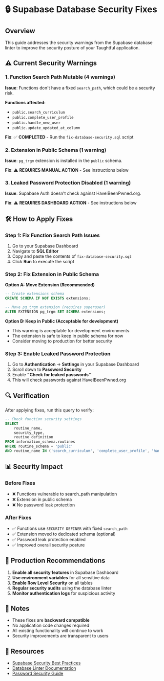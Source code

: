 # 🔒 Supabase Database Security Fixes

## Overview
This guide addresses the security warnings from the Supabase database linter to improve the security posture of your Taughtful application.

## ⚠️ Current Security Warnings

### 1. Function Search Path Mutable (4 warnings)
**Issue**: Functions don't have a fixed `search_path`, which could be a security risk.

**Functions affected**:
- `public.search_curriculum`
- `public.complete_user_profile` 
- `public.handle_new_user`
- `public.update_updated_at_column`

**Fix**: ✅ **COMPLETED** - Run the `fix-database-security.sql` script

### 2. Extension in Public Schema (1 warning)
**Issue**: `pg_trgm` extension is installed in the `public` schema.

**Fix**: ⚠️ **REQUIRES MANUAL ACTION** - See instructions below

### 3. Leaked Password Protection Disabled (1 warning)
**Issue**: Supabase Auth doesn't check against HaveIBeenPwned.org.

**Fix**: ⚠️ **REQUIRES DASHBOARD ACTION** - See instructions below

## 🛠️ How to Apply Fixes

### Step 1: Fix Function Search Path Issues
1. Go to your Supabase Dashboard
2. Navigate to **SQL Editor**
3. Copy and paste the contents of `fix-database-security.sql`
4. Click **Run** to execute the script

### Step 2: Fix Extension in Public Schema
**Option A: Move Extension (Recommended)**
```sql
-- Create extensions schema
CREATE SCHEMA IF NOT EXISTS extensions;

-- Move pg_trgm extension (requires superuser)
ALTER EXTENSION pg_trgm SET SCHEMA extensions;
```

**Option B: Keep in Public (Acceptable for development)**
- This warning is acceptable for development environments
- The extension is safe to keep in public schema for now
- Consider moving to production for better security

### Step 3: Enable Leaked Password Protection
1. Go to **Authentication** → **Settings** in your Supabase Dashboard
2. Scroll down to **Password Security**
3. Enable **"Check for leaked passwords"**
4. This will check passwords against HaveIBeenPwned.org

## 🔍 Verification

After applying fixes, run this query to verify:

```sql
-- Check function security settings
SELECT 
    routine_name,
    security_type,
    routine_definition
FROM information_schema.routines 
WHERE routine_schema = 'public' 
AND routine_name IN ('search_curriculum', 'complete_user_profile', 'handle_new_user', 'update_updated_at_column');
```

## 📊 Security Impact

### Before Fixes
- ❌ Functions vulnerable to search_path manipulation
- ❌ Extension in public schema
- ❌ No password leak protection

### After Fixes
- ✅ Functions use `SECURITY DEFINER` with fixed `search_path`
- ✅ Extension moved to dedicated schema (optional)
- ✅ Password leak protection enabled
- ✅ Improved overall security posture

## 🚀 Production Recommendations

1. **Enable all security features** in Supabase Dashboard
2. **Use environment variables** for all sensitive data
3. **Enable Row Level Security** on all tables
4. **Regular security audits** using the database linter
5. **Monitor authentication logs** for suspicious activity

## 📝 Notes

- These fixes are **backward compatible**
- No application code changes required
- All existing functionality will continue to work
- Security improvements are transparent to users

## 🔗 Resources

- [Supabase Security Best Practices](https://supabase.com/docs/guides/database/security)
- [Database Linter Documentation](https://supabase.com/docs/guides/database/database-linter)
- [Password Security Guide](https://supabase.com/docs/guides/auth/password-security)
